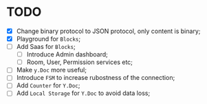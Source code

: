 # TODO

- [x] Change binary protocol to JSON protocol, only content is binary;
- [x] Playground for `Blocks`;
- [ ] Add Saas for `Blocks`;
  - [ ] Introduce Admin dashboard;
  - [ ] Room, User, Permission services etc;
- [ ] Make `y.Doc` more useful;
- [ ] Introduce `FSM` to increase rubostness of the connection;
- [ ] Add `Counter` for `Y.Doc`;
- [ ] Add `Local Storage` for `Y.Doc` to avoid data loss;
